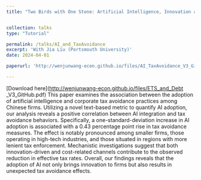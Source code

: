 ```yaml
---
title: "Two Birds with One Stone: Artificial Intelligence, Innovation and Corporate Tax Avoidance"


collection: talks
type: "Tutorial"

permalink: /talks/AI_and_TaxAvoidance
excerpt: 'With Jia Liu (Portsmouth University)'
date: 2024-04-01

paperurl: 'http://wenjunwang-econ.github.io/files/AI_TaxAvoidance_V3_GitHub.pdf'

---
```

[Download here](http://wenjunwang-econ.github.io/files/ETS_and_Debt _V3_GitHub.pdf)
This paper examines the association between the adoption of artificial intelligence and corporate tax avoidance practices among Chinese firms. Utilizing a novel text-based
metric to quantify AI adoption, our analysis reveals a positive correlation between AI integration and tax avoidance behaviors. Specifically, a one-standard-deviation
increase in AI adoption is associated with a 0.43 percentage point rise in tax avoidance measures. The effect is notably pronounced among smaller firms, those
operating in high-tech industries, and those situated in regions with more lenient tax enforcement. Mechanistic investigations suggest that both innovation-driven and
cost-related channels contribute to the observed reduction in effective tax rates. Overall, our findings reveals that the adoption of AI not only brings innovation to
firms but also results in unexpected tax avoidance effects.
